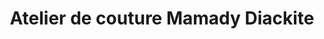---
title: "Atelier de couture Mamady Diackite"
url: /nzoo/atelier-de-couture-mamady-diackite/
shop: tailleur
---